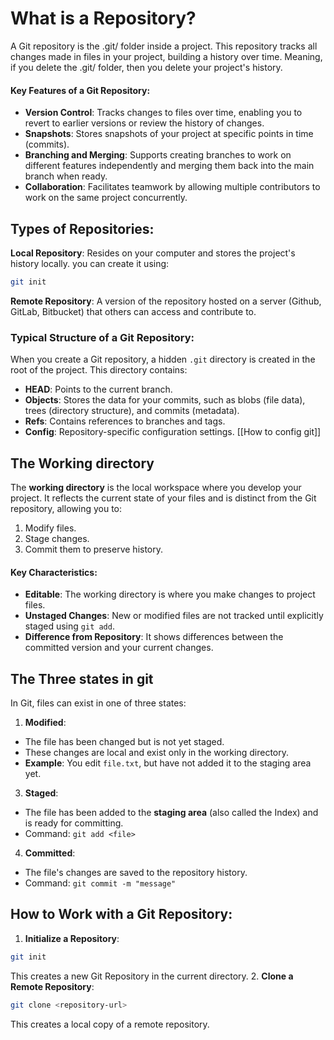 # What is a Repository?
A Git repository is the .git/ folder inside a project. This repository tracks all changes made in files in your project, building a history over time. Meaning, if you delete the .git/ folder, then you delete your project's history.
#### Key Features of a Git Repository:
- **Version Control**: Tracks changes to files over time, enabling you to revert to earlier versions or review the history of changes.
- **Snapshots**: Stores snapshots of your project at specific points in time (commits).
- **Branching and Merging**: Supports creating branches to work on different features independently and merging them back into the main branch when ready.
- **Collaboration**: Facilitates teamwork by allowing multiple contributors to work on the same project concurrently.

## Types of Repositories:
**Local Repository**: Resides on your computer and stores the project's history locally. you can create it using:

```bash
git init
```

**Remote Repository**: A version of the repository hosted on a server (Github, GitLab, Bitbucket) that others can access and contribute to.
### Typical Structure of a Git Repository:
When you create a Git repository, a hidden `.git` directory is created in the root of the project. This directory contains:
- **HEAD**: Points to the current branch.
- **Objects**: Stores the data for your commits, such as blobs (file data), trees (directory structure), and commits (metadata).
- **Refs**: Contains references to branches and tags.
- **Config**: Repository-specific configuration settings. [[How to config git]]
## The Working directory
The **working directory** is the local workspace where you develop your project. It reflects the current state of your files and is distinct from the Git repository, allowing you to:
1. Modify files.
2. Stage changes.
3. Commit them to preserve history.
#### **Key Characteristics**:
- **Editable**: The working directory is where you make changes to project files.
- **Unstaged Changes**: New or modified files are not tracked until explicitly staged using `git add`.
- **Difference from Repository**: It shows differences between the committed version and your current changes.
## The Three states in git
In Git, files can exist in one of three states:
1. **Modified**:
- The file has been changed but is not yet staged.
- These changes are local and exist only in the working directory.
- **Example**: You edit `file.txt`, but have not added it to the staging area yet.	
3. **Staged**:
- The file has been added to the **staging area** (also called the Index) and is ready for committing.
 - Command: `git add <file>`
4. **Committed**:
- The file's changes are saved to the repository history.
 - Command: `git commit -m "message"`
## How to Work with a Git Repository:

1. **Initialize a Repository**: 
 ```bash
 git init
```
This creates a new Git Repository in the current directory.
2. **Clone a Remote Repository**:
```bash
git clone <repository-url>
```
This creates a local copy of a remote repository.